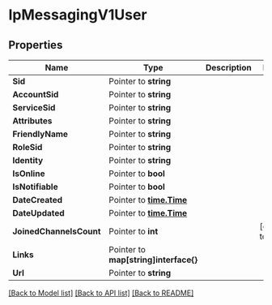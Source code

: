 # IpMessagingV1User

## Properties

Name | Type | Description | Notes
------------ | ------------- | ------------- | -------------
**Sid** | Pointer to **string** |  |
**AccountSid** | Pointer to **string** |  |
**ServiceSid** | Pointer to **string** |  |
**Attributes** | Pointer to **string** |  |
**FriendlyName** | Pointer to **string** |  |
**RoleSid** | Pointer to **string** |  |
**Identity** | Pointer to **string** |  |
**IsOnline** | Pointer to **bool** |  |
**IsNotifiable** | Pointer to **bool** |  |
**DateCreated** | Pointer to [**time.Time**](time.Time.md) |  |
**DateUpdated** | Pointer to [**time.Time**](time.Time.md) |  |
**JoinedChannelsCount** | Pointer to **int** |  |[default to 0]
**Links** | Pointer to **map[string]interface{}** |  |
**Url** | Pointer to **string** |  |

[[Back to Model list]](../README.md#documentation-for-models) [[Back to API list]](../README.md#documentation-for-api-endpoints) [[Back to README]](../README.md)


